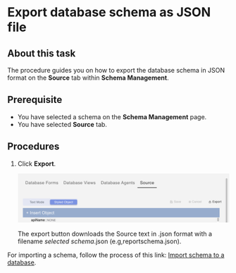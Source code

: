 # Export database schema as JSON file

## About this task

The procedure guides you on how to export the database schema in JSON format on the **Source** tab within **Schema Management**.

## Prerequisite

- You have selected a schema on the **Schema Management** page.
- You have selected **Source** tab.

## Procedures

1. Click **Export**.

    ![Export Source](../../assets/images/exportjson.png)

     The export button downloads the Source text in .json format with a filename *selected schema*.json (e.g,reportschema.json). 

For importing a schema, follow the process of this link: [Import schema to a database](../../references/usingdominorestapi/administrationui.md#import-schema-to-a-database).     
